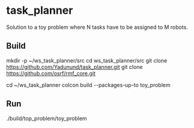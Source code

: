 # task_planner
Solution to a toy problem where N tasks have to be assigned to M robots.

## Build
mkdir -p ~/ws_task_planner/src
cd ws_task_planner/src
git clone https://github.com/Yadunund/task_planner.git
git clone https://github.com/osrf/rmf_core.git

cd ~/ws_task_planner
colcon build --packages-up-to toy_problem

## Run
./build/top_problem/toy_problem